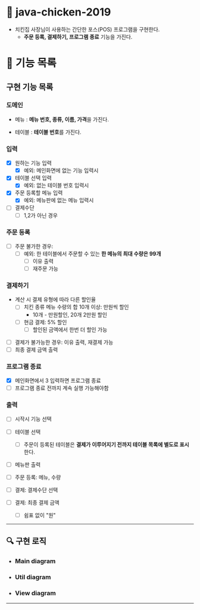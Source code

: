 # 🚀 java-chicken-2019

- 치킨집 사장님이 사용하는 간단한 포스(POS) 프로그램을 구현한다.
    - **주문 등록, 결제하기, 프로그램 종료** 기능을 가진다.

# 📖 기능 목록

## 구현 기능 목록

### 도메인

- 메뉴 : **메뉴 번호, 종류, 이름, 가격**을 가진다.

- 테이블 : **테이블 번호**를 가진다.

### 입력

- [x] 원하는 기능 입력
    - [x] 예외: 메인화면에 없는 기능 입력시
- [x] 테이블 선택 입력
    - [x] 예외: 없는 테이블 번호 입력시
- [x] 주문 등록할 메뉴 입력
    - [x] 예외: 메뉴판에 없는 메뉴 입력시
- [ ] 결제수단
    - [ ] 1,2가 아닌 경우

### 주문 등록

- [ ] 주문 불가한 경우:
    - [ ] 예외: 한 테이블에서 주문할 수 있는 **한 메뉴의 최대 수량은 99개**
        - [ ] 이유 출력
        - [ ] 재주문 가능

### 결제하기

- 계산 시 결제 유형에 따라 다른 할인율
    - [ ] 치킨 종류 메뉴 수량의 합 10개 이상: 만원씩 할인
        - 10개 - 만원할인, 20개 2만원 할인
    - [ ] 현금 결제: 5% 할인
        - [ ] 할인된 금액에서 한번 더 할인 가능
- [ ] 결제가 불가능한 경우: 이유 출력, 재결제 가능
- [ ] 최종 결제 금액 출력

### 프로그램 종료

- [x] 메인화면에서 3 입력하면 프로그램 종료
- [ ] 프로그램 종료 전까지 계속 실행 가능해야함

### 출력

- [ ] 시작시 기능 선택

- [ ] 테이블 선택
  - [ ] 주문이 등록된 테이블은 **결제가 이루어지기 전까지 테이블 목록에 별도로 표시**한다.

- [ ] 메뉴판 출력

- [ ] 주문 등록: 메뉴, 수량

- [ ] 결제: 결제수단 선택

- [ ] 결제: 최종 결제 금액
    - [ ] 쉼표 없이 "원"

---

## 🔍 구현 로직

- ### Main diagram


- ### Util diagram


- ### View diagram

---